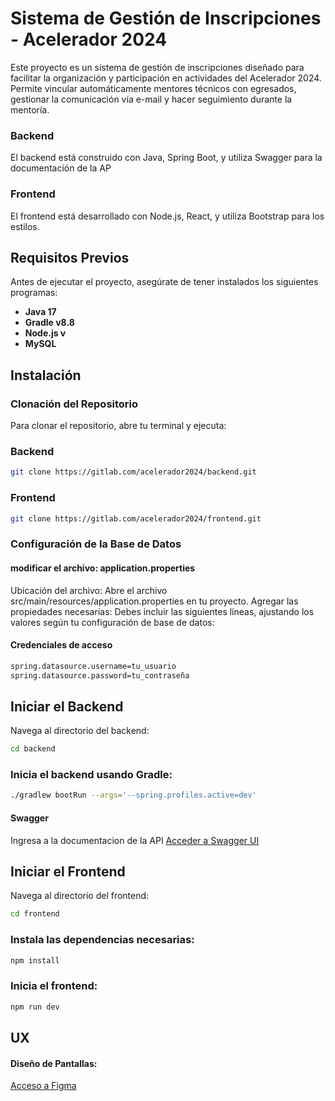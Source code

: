 # Sistema de Gestión de Inscripciones - Acelerador 2024

Este proyecto es un sistema de gestión de inscripciones diseñado para facilitar la organización y participación en actividades del Acelerador 2024. Permite vincular automáticamente mentores técnicos con egresados, gestionar la comunicación vía e-mail y hacer seguimiento durante la mentoría.

### Backend
El backend está construido con Java, Spring Boot, y utiliza Swagger para la documentación de la AP
### Frontend
El frontend está desarrollado con Node.js, React, y utiliza Bootstrap para los estilos.

## Requisitos Previos
Antes de ejecutar el proyecto, asegúrate de tener instalados los siguientes programas:

- **Java 17**
- **Gradle v8.8** 
- **Node.js v**
- **MySQL** 

## Instalación
### Clonación del Repositorio

Para clonar el repositorio, abre tu terminal y ejecuta:
### Backend
```bash
git clone https://gitlab.com/acelerador2024/backend.git

```

### Frontend
```bash
git clone https://gitlab.com/acelerador2024/frontend.git

``` 
### Configuración de la Base de Datos 
#### modificar el archivo: application.properties
Ubicación del archivo: Abre el archivo src/main/resources/application.properties en tu proyecto.
Agregar las propiedades necesarias: Debes incluir las siguientes líneas, ajustando los valores según tu configuración de base de datos:
#### Credenciales de acceso
``` bash
spring.datasource.username=tu_usuario
spring.datasource.password=tu_contraseña

```


## Iniciar el Backend
Navega al directorio del backend:
``` bash
cd backend  
```

### Inicia el backend usando Gradle:
``` bash
./gradlew bootRun --args='--spring.profiles.active=dev'

```
#### Swagger
Ingresa a la documentacion de la API
[Acceder a Swagger UI](http://localhost:8080/swagger-ui/index.html)

## Iniciar el Frontend
Navega al directorio del frontend:
``` bash
cd frontend  
```

### Instala las dependencias necesarias:
``` bash
npm install

```

### Inicia el frontend:
```bash
npm run dev
```

## UX
#### Diseño de Pantallas: 
[Acceso a Figma](https://www.figma.com/design/nGRyHeN4pLFayc3XWnQEMs/Acelerador-Polo-IT-wireframe-baja?node-id=8-5&node-type=frame&t=AKRzzeTBU7G1K6gY-0)
